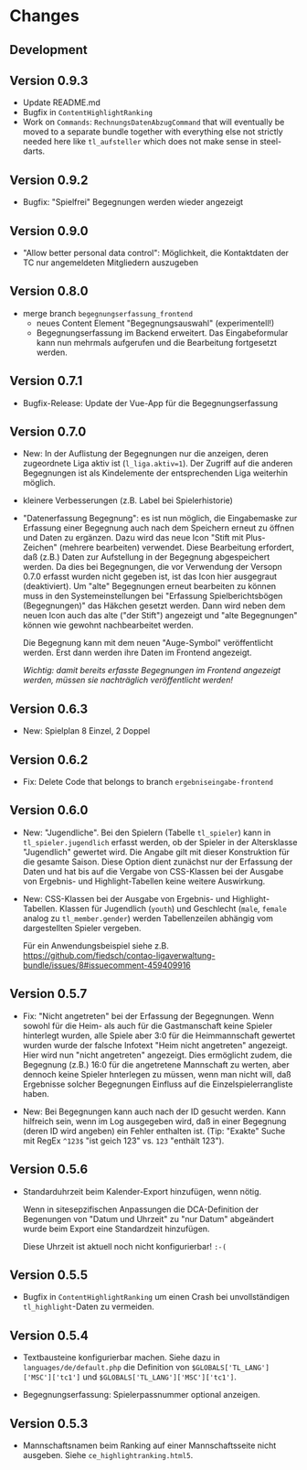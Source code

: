 # Changes

## Development


## Version 0.9.3

* Update README.md
* Bugfix in `ContentHighlightRanking`
* Work on `Commands`: `RechnungsDatenAbzugCommand` that will eventually be moved to
  a separate bundle together with everything else not strictly needed here like
  `tl_aufsteller` which does not make sense in steel-darts.

## Version 0.9.2

* Bugfix:  "Spielfrei" Begegnungen werden wieder angezeigt

## Version 0.9.0

* "Allow better personal data control": Möglichkeit, die Kontaktdaten der TC nur angemeldeten Mitgliedern auszugeben

## Version 0.8.0

* merge branch `begegnungserfassung_frontend`
  - neues Content Element "Begegnungsauswahl" (experimentell!)
  - Begegnungserfassung im Backend erweitert. Das Eingabeformular kann nun mehrmals aufgerufen und
    die Bearbeitung fortgesetzt werden.


## Version 0.7.1

* Bugfix-Release: Update der Vue-App für die Begegnungserfassung


## Version 0.7.0

* New: In der Auflistung der Begegnungen nur die anzeigen, deren zugeordnete Liga aktiv ist (`l_liga.aktiv=1`).
  Der Zugriff auf die anderen Begegnungen ist als Kindelemente der entsprechenden Liga weiterhin möglich.
* kleinere Verbesserungen (z.B. Label bei Spielerhistorie)
* "Datenerfassung Begegnung": es ist nun möglich, die Eingabemaske zur Erfassung einer Begegnung auch
   nach dem Speichern erneut zu öffnen und Daten zu ergänzen. Dazu wird das neue Icon "Stift mit Plus-Zeichen"
   (mehrere bearbeiten) verwendet. Diese Bearbeitung erfordert, daß (z.B.) Daten zur Aufstellung in der
   Begegnung abgespeichert werden. Da dies bei Begegnungen, die vor Verwendung der Versopn 0.7.0 erfasst
   wurden nicht gegeben ist, ist das Icon hier ausgegraut (deaktiviert). Um "alte" Begegnungen erneut
   bearbeiten zu können muss in den Systemeinstellungen bei "Erfassung Spielberichtsbögen (Begegnungen)"
   das Häkchen gesetzt werden. Dann wird neben dem neuen Icon auch das alte ("der Stift") angezeigt und
   "alte Begegnungen" können wie gewohnt nachbearbeitet werden.

   Die Begegnung kann mit dem neuen "Auge-Symbol" veröffentlicht werden. Erst dann werden ihre Daten
   im Frontend angezeigt.

   *Wichtig: damit bereits erfasste Begegnungen im Frontend angezeigt werden, müssen sie nachträglich
   veröffentlicht werden!*


## Version 0.6.3

* New: Spielplan 8 Einzel, 2 Doppel

## Version 0.6.2

* Fix: Delete Code that belongs to branch `ergebniseingabe-frontend`

## Version 0.6.0

* New: "Jugendliche". Bei den Spielern (Tabelle `tl_spieler`) kann in `tl_spieler.jugendlich`
  erfasst werden, ob der Spieler in der Altersklasse "Jugendlich" gewertet wird. Die
  Angabe gilt mit dieser Konstruktion für die gesamte Saison.
  Diese Option dient zunächst nur der Erfassung der Daten und hat bis auf die
  Vergabe von CSS-Klassen bei der Ausgabe von Ergebnis- und Highlight-Tabellen keine
  weitere Auswirkung.

* New: CSS-Klassen bei der Ausgabe von Ergebnis- und Highlight-Tabellen. Klassen für
  Jugendlich (`youth`) und Geschlecht (`male`, `female` analog zu `tl_member.gender`)
  werden Tabellenzeilen abhängig vom dargestellten Spieler vergeben.

  Für ein Anwendungsbeispiel siehe z.B. https://github.com/fiedsch/contao-ligaverwaltung-bundle/issues/8#issuecomment-459409916


## Version 0.5.7

* Fix: "Nicht angetreten" bei der Erfassung der Begegnungen. Wenn sowohl für die Heim- als
  auch für die Gastmanschaft keine Spieler hinterlegt wurden, alle Spiele aber 3:0 für die
  Heimmannschaft gewertet wurden wurde der falsche Infotext "Heim nicht angetreten" angezeigt.
  Hier wird nun "nicht angetreten" angezeigt. Dies ermöglicht zudem, die Begegnung (z.B.)
  16:0 für die angetretene Mannschaft zu werten, aber dennoch keine Spieler hnterlegen zu
  müssen, wenn man nicht will, daß Ergebnisse solcher Begegnungen Einfluss auf die
  Einzelspielerrangliste haben.

* New: Bei Begegnungen kann auch nach der ID gesucht werden. Kann hilfreich sein, wenn
  im Log ausgegeben wird, daß in einer Begegnung (deren ID wird angeben) ein Fehler
  enthalten ist. (Tip: "Exakte" Suche mit RegEx `^123$` "ist geich 123" vs. `123` "enthält 123").


## Version 0.5.6

* Standarduhrzeit beim Kalender-Export hinzufügen, wenn nötig.

  Wenn in sitesepzifischen Anpassungen die DCA-Definition der Begenungen von "Datum und Uhrzeit" zu "nur Datum" abgeändert wurde beim Export eine Standardzeit hinzufügen.

  Diese Uhrzeit ist aktuell noch nicht konfigurierbar! `:-(`


## Version 0.5.5

* Bugfix in `ContentHighlightRanking` um einen Crash bei unvollständigen
 `tl_highlight`-Daten zu vermeiden.


## Version 0.5.4

* Textbausteine konfigurierbar machen.
  Siehe dazu in `languages/de/default.php` die Definition von
  `$GLOBALS['TL_LANG']['MSC']['tc1']` und
  `$GLOBALS['TL_LANG']['MSC']['tc1']`.

* Begegnungserfassung: Spielerpassnummer optional anzeigen.


## Version 0.5.3

* Mannschaftsnamen beim Ranking auf einer Mannschaftsseite nicht ausgeben.
  Siehe `ce_highlightranking.html5`.
